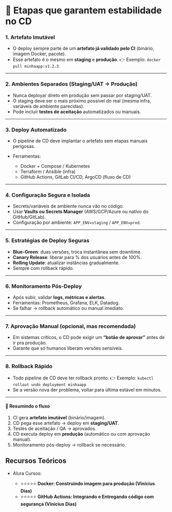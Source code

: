 # 🚀 Etapas que garantem estabilidade no CD

### 1. **Artefato Imutável**

* O deploy sempre parte de um **artefato já validado pelo CI** (binário, imagem Docker, pacote).
* Esse artefato é o mesmo em **staging** e **produção**.
  👉 Exemplo: `docker pull minhaapp:v1.2.3`

---

### 2. **Ambientes Separados (Staging/UAT → Produção)**

* Nunca deployar direto em produção sem passar por staging/UAT.
* O staging deve ser o mais próximo possível do real (mesma infra, variáveis de ambiente parecidas).
* Pode incluir **testes de aceitação** automatizados ou manuais.

---

### 3. **Deploy Automatizado**

* O pipeline de CD deve implantar o artefato sem etapas manuais perigosas.
* Ferramentas:

  * Docker + Compose / Kubernetes
  * Terraform / Ansible (infra)
  * GitHub Actions, GitLab CI/CD, ArgoCD (fluxo de CD)

---

### 4. **Configuração Segura e Isolada**

* Secrets/variáveis de ambiente nunca vão no código.
* Usar **Vaults ou Secrets Manager** (AWS/GCP/Azure ou nativo do GitHub/GitLab).
* Configuração por ambiente: `APP_ENV=staging` / `APP_ENV=prod`.

---

### 5. **Estratégias de Deploy Seguras**

* **Blue-Green**: duas versões, troca instantânea sem downtime.
* **Canary Release**: liberar para % dos usuários antes de 100%.
* **Rolling Update**: atualizar instâncias gradualmente.
* Sempre com rollback rápido.

---

### 6. **Monitoramento Pós-Deploy**

* Após subir, validar **logs, métricas e alertas**.
* Ferramentas: Prometheus, Grafana, ELK, Datadog.
* Se falhar → rollback automático ou manual imediato.

---

### 7. **Aprovação Manual (opcional, mas recomendada)**

* Em sistemas críticos, o CD pode exigir um **“botão de aprovar”** antes de ir pra produção.
* Garante que só humanos liberam versões sensíveis.

---

### 8. **Rollback Rápido**

* Todo pipeline de CD deve ter rollback pronto:
  👉 Exemplo: `kubectl rollout undo deployment minhaapp`
* Se a versão nova der problema, voltar para última estável em minutos.

---

#### 🔎 Resumindo o fluxo

1. CI gera **artefato imutável** (binário/imagem).
2. CD pega esse artefato → deploy em **staging/UAT**.
3. Testes de aceitação / QA → aprovados.
4. CD executa deploy em **produção** (automático ou com aprovação manual).
5. Monitoramento pós-deploy → rollback se necessário.


## Recursos Teóricos

* Alura Cursos:

  * ⭐⭐⭐⭐⭐ **Docker: Construindo imagem para produção (Vinícius Dias)**
  * ⭐⭐⭐⭐⭐ **GitHub Actions: Integrando e Entregando código com segurança (Vinícius Dias)**

